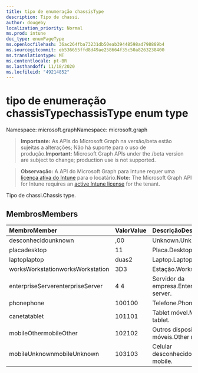 ```yaml
---
title: tipo de enumeração chassisType
description: Tipo de chassi.
author: dougeby
localization_priority: Normal
ms.prod: intune
doc_type: enumPageType
ms.openlocfilehash: 36ac264fba73231db50eab39448598ad798889b4
ms.sourcegitcommit: eb536655ffd8d49ae258664f35c50a8263238400
ms.translationtype: MT
ms.contentlocale: pt-BR
ms.lasthandoff: 11/18/2020
ms.locfileid: "49214852"
---
```

# <a name="chassistype-enum-type"></a><span data-ttu-id="75b7d-103">tipo de enumeração chassisType</span><span class="sxs-lookup"><span data-stu-id="75b7d-103">chassisType enum type</span></span>

<span data-ttu-id="75b7d-104">Namespace: microsoft.graph</span><span class="sxs-lookup"><span data-stu-id="75b7d-104">Namespace: microsoft.graph</span></span>

> <span data-ttu-id="75b7d-105">**Importante:** As APIs do Microsoft Graph na versão/beta estão sujeitas a alterações; Não há suporte para o uso de produção.</span><span class="sxs-lookup"><span data-stu-id="75b7d-105">**Important:** Microsoft Graph APIs under the /beta version are subject to change; production use is not supported.</span></span>

> <span data-ttu-id="75b7d-106">**Observação:** A API do Microsoft Graph para Intune requer uma [licença ativa do Intune](https://go.microsoft.com/fwlink/?linkid=839381) para o locatário.</span><span class="sxs-lookup"><span data-stu-id="75b7d-106">**Note:** The Microsoft Graph API for Intune requires an [active Intune license](https://go.microsoft.com/fwlink/?linkid=839381) for the tenant.</span></span>

<span data-ttu-id="75b7d-107">Tipo de chassi.</span><span class="sxs-lookup"><span data-stu-id="75b7d-107">Chassis type.</span></span>

## <a name="members"></a><span data-ttu-id="75b7d-108">Membros</span><span class="sxs-lookup"><span data-stu-id="75b7d-108">Members</span></span>
|<span data-ttu-id="75b7d-109">Membro</span><span class="sxs-lookup"><span data-stu-id="75b7d-109">Member</span></span>|<span data-ttu-id="75b7d-110">Valor</span><span class="sxs-lookup"><span data-stu-id="75b7d-110">Value</span></span>|<span data-ttu-id="75b7d-111">Descrição</span><span class="sxs-lookup"><span data-stu-id="75b7d-111">Description</span></span>|
|:---|:---|:---|
|<span data-ttu-id="75b7d-112">desconhecido</span><span class="sxs-lookup"><span data-stu-id="75b7d-112">unknown</span></span>|<span data-ttu-id="75b7d-113">,0</span><span class="sxs-lookup"><span data-stu-id="75b7d-113">0</span></span>|<span data-ttu-id="75b7d-114">Unknown.</span><span class="sxs-lookup"><span data-stu-id="75b7d-114">Unknown.</span></span>|
|<span data-ttu-id="75b7d-115">placa</span><span class="sxs-lookup"><span data-stu-id="75b7d-115">desktop</span></span>|<span data-ttu-id="75b7d-116">1</span><span class="sxs-lookup"><span data-stu-id="75b7d-116">1</span></span>|<span data-ttu-id="75b7d-117">Placa.</span><span class="sxs-lookup"><span data-stu-id="75b7d-117">Desktop.</span></span>|
|<span data-ttu-id="75b7d-118">laptop</span><span class="sxs-lookup"><span data-stu-id="75b7d-118">laptop</span></span>|<span data-ttu-id="75b7d-119">duas</span><span class="sxs-lookup"><span data-stu-id="75b7d-119">2</span></span>|<span data-ttu-id="75b7d-120">Laptop.</span><span class="sxs-lookup"><span data-stu-id="75b7d-120">Laptop.</span></span>|
|<span data-ttu-id="75b7d-121">worksWorkstation</span><span class="sxs-lookup"><span data-stu-id="75b7d-121">worksWorkstation</span></span>|<span data-ttu-id="75b7d-122">3D</span><span class="sxs-lookup"><span data-stu-id="75b7d-122">3</span></span>|<span data-ttu-id="75b7d-123">Estação.</span><span class="sxs-lookup"><span data-stu-id="75b7d-123">Workstation.</span></span>|
|<span data-ttu-id="75b7d-124">enterpriseServer</span><span class="sxs-lookup"><span data-stu-id="75b7d-124">enterpriseServer</span></span>|<span data-ttu-id="75b7d-125">4 </span><span class="sxs-lookup"><span data-stu-id="75b7d-125">4</span></span>|<span data-ttu-id="75b7d-126">Servidor da empresa.</span><span class="sxs-lookup"><span data-stu-id="75b7d-126">Enterprise server.</span></span>|
|<span data-ttu-id="75b7d-127">phone</span><span class="sxs-lookup"><span data-stu-id="75b7d-127">phone</span></span>|<span data-ttu-id="75b7d-128">100</span><span class="sxs-lookup"><span data-stu-id="75b7d-128">100</span></span>|<span data-ttu-id="75b7d-129">Telefone.</span><span class="sxs-lookup"><span data-stu-id="75b7d-129">Phone.</span></span>|
|<span data-ttu-id="75b7d-130">caneta</span><span class="sxs-lookup"><span data-stu-id="75b7d-130">tablet</span></span>|<span data-ttu-id="75b7d-131">101</span><span class="sxs-lookup"><span data-stu-id="75b7d-131">101</span></span>|<span data-ttu-id="75b7d-132">Tablet móvel.</span><span class="sxs-lookup"><span data-stu-id="75b7d-132">Mobile tablet.</span></span>|
|<span data-ttu-id="75b7d-133">mobileOther</span><span class="sxs-lookup"><span data-stu-id="75b7d-133">mobileOther</span></span>|<span data-ttu-id="75b7d-134">102</span><span class="sxs-lookup"><span data-stu-id="75b7d-134">102</span></span>|<span data-ttu-id="75b7d-135">Outros dispositivos móveis.</span><span class="sxs-lookup"><span data-stu-id="75b7d-135">Other mobile.</span></span>|
|<span data-ttu-id="75b7d-136">mobileUnknown</span><span class="sxs-lookup"><span data-stu-id="75b7d-136">mobileUnknown</span></span>|<span data-ttu-id="75b7d-137">103</span><span class="sxs-lookup"><span data-stu-id="75b7d-137">103</span></span>|<span data-ttu-id="75b7d-138">Celular desconhecido.</span><span class="sxs-lookup"><span data-stu-id="75b7d-138">Unknown mobile.</span></span>|




